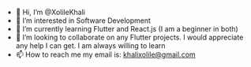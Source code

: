 - 👋 Hi, I’m @XolileKhali
- 👀 I’m interested in Software Development
- 🌱 I’m currently learning Flutter and React.js (I am a beginner in both)
- 💞️ I’m looking to collaborate on any Flutter projects. I would appreciate any help I can get. I am always willing to learn
- 📫 How to reach me my email is: khalixolile@gmail.com

<!---
XolileKhali/XolileKhali is a ✨ special ✨ repository because its `README.md` (this file) appears on your GitHub profile.
You can click the Preview link to take a look at your changes.
--->

